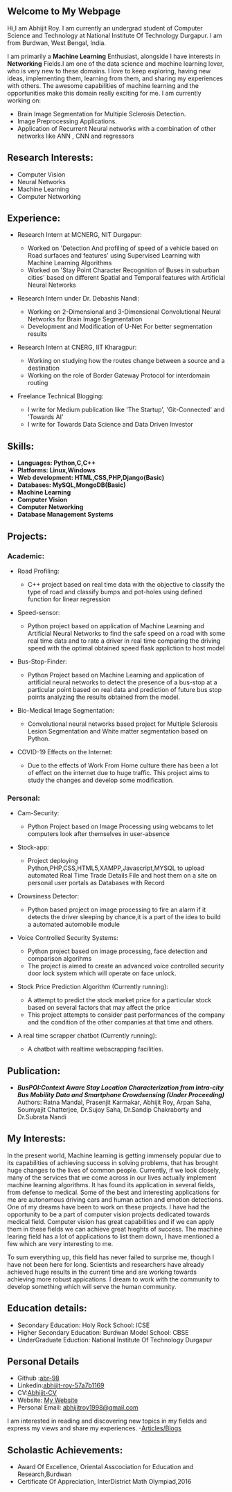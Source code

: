 ## Welcome to My Webpage

Hi,I am Abhijit Roy. I am currently an undergrad student of Computer Science and Technology at National Institute Of Technology Durgapur. I am from Burdwan, West Bengal, India.

I am primarily a **Machine Learning** Enthusiast, alongside I have interests in **Networking** Fields.I am one of the data science and machine learning lover, who is very new to these domains. I love to keep exploring, having new ideas, implementing them, learning from them, and sharing my experiences with others. The awesome capabilities of machine learning and the opportunities make this domain really exciting for me. I am currently working on:

- Brain Image Segmentation for Multiple Sclerosis Detection.
- Image Preprocessing Applications.
- Application of Recurrent Neural networks with a combination of other networks like ANN , CNN and regressors

## Research Interests:

- Computer Vision
- Neural Networks
- Machine Learning
- Computer Networking

## Experience:

- Research Intern at MCNERG, NIT Durgapur:
  - Worked on 'Detection And profiling of speed of a vehicle based on Road surfaces and features' using Supervised Learning with Machine Learning Algorithms
  - Worked on 'Stay Point Character Recognition of Buses in suburban cities' based on different Spatial and Temporal features with Artificial Neural Networks
  
- Research Intern under Dr. Debashis Nandi:
  - Working on 2-Dimensional and 3-Dimensional Convolutional Neural Networks for Brain Image Segmentation
  - Development and Modification of U-Net For better segmentation results

- Research Intern at CNERG, IIT Kharagpur:
  - Working on studying how the routes change between a source and a destination
  - Working on the role of Border Gateway Protocol for interdomain routing

- Freelance Technical Blogging:
  - I write for Medium publication like 'The Startup', 'Git-Connected' and 'Towards AI'
  - I write for Towards Data Science and Data Driven Investor

## Skills:
- **Languages: Python,C,C++**
- **Platforms: Linux,Windows**
- **Web development: HTML,CSS,PHP,Django(Basic)**
- **Databases: MySQL,MongoDB(Basic)**
- **Machine Learning**
- **Computer Vision**
- **Computer Networking**
- **Database Management Systems**

## Projects:

### Academic:

- Road Profiling:
  -  C++ project based on real time data with the objective to classify the type of road and classify bumps and pot-holes using defined function for linear regression 

- Speed-sensor:
  - Python project based on application of Machine Learning and Artificial Neural Networks to find the safe speed on a road with some real time data and to rate a driver in real time comparing the driving speed with the optimal obtained speed flask appliction to host model
 
- Bus-Stop-Finder:
  - Python Project based on Machine Learning and application of artificial neural networks to detect the presence of a bus-stop at a particular point based on real data and prediction of future bus stop points analyzing the results obtained from the model.

- Bio-Medical Image Segmentation:
  - Convolutional neural networks based project for Multiple Sclerosis Lesion Segmentation and White matter segmentation based on Python.

- COVID-19 Effects on the Internet:
  - Due to the effects of Work From Home culture there has been a lot of effect on the internet due to huge traffic. This project aims to study the changes and develop some modification.

### Personal:

- Cam-Security:
  - Python Project based on Image Processing using webcams to let computers look after themselves in user-absence

- Stock-app:
  - Project deploying Python,PHP,CSS,HTML5,XAMPP,Javascript,MYSQL to upload automated Real Time Trade Details File and host them on a site on personal user portals as Databases with Record
 
- Drowsiness Detector:
  - Python based project on image processing to fire an alarm if it detects the driver sleeping by chance,it is a part of the idea to build a automated automobile module
 
- Voice Controlled Security Systems:
  - Python project based on image processing, face detection and comparison algorihms 
  - The project is aimed to create an advanced voice controlled security door lock system which will operate on face unlock.

- Stock Price Prediction Algorithm (Currently running):
  - A attempt to predict the stock market price for a particular stock based on several factors that may affect the price
  - This project attempts to consider past performances of the company and the condition of the other companies at that time and others.

- A real time scrapper chatbot (Currently running):
  - A chatbot with realtime webscrapping facilities.
 
  

## Publication:

- ***BusPOI:Context Aware Stay Location Characterization from Intra-city Bus Mobility Data and Smartphone Crowdsensing (Under Proceeding)***
 Authors: Ratna Mandal, Prasenjit Karmakar, Abhijit Roy, Arpan Saha, Soumyajit Chatterjee, Dr.Sujoy Saha, Dr.Sandip Chakraborty and Dr.Subrata Nandi


## My Interests:

In the present world, Machine learning is getting immensely popular due to its capabilities of achieving success in solving problems, that has brought huge changes to the lives of common people. Currently, if we look closely, many of the services that we come across in our lives actually implement machine learning algorithms. It has found its application in several fields, from defense to medical. Some of the best and interesting applications for me are autonomous driving cars and human action and emotion detections. One of my dreams have been to work on these projects. I have had the opportunity to be a part of computer vision projects dedicated towards medical field. Computer vision  has great capabilities and if we can apply them in these fields we can achieve great hieghts of success. The machine learing field has a lot of applications to list them down, I have mentioned a few which are very interesting to me.

To sum everything up, this field has never failed to surprise me, though I have not been here for long. Scientists and researchers have already achieved huge results in the current time and are working towards achieving more robust appications. I dream to work with the community to develop something which will serve the human community. 

## Education details:

- Secondary Education: Holy Rock School: ICSE
- Higher Secondary Education: Burdwan Model School: CBSE
- UnderGraduate Eduction: National Institute Of Technology Durgapur

## Personal Details

- Github :[abr-98](https://github.com/abr-98)
- Linkedin:[abhijit-roy-57a7b1169](https://www.linkedin.com/in/abhijit-roy-57a7b1169/)
- CV:[Abhijit-CV](https://www.slideshare.net/secret/fbfT2egIanyijW)
- Website: [My Website](https://abr-98.github.io/Abhijit-Roy/)
- Personal Email: abhijitroy1998@gmail.com

I am interested in reading and discovering new topics in my fields and express my views and share my experiences.
-[Articles/Blogs](https://medium.com/@myac.abhijit) 

## Scholastic Achievements:

- Award Of Excellence, Oriental Asscociation for Education and Research,Burdwan
- Certificate Of Appreciation, InterDistrict Math Olympiad,2016

